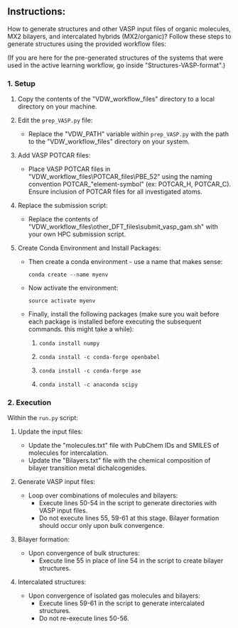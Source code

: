 ## Instructions:
How to generate structures and other VASP input files of organic molecules, MX2 bilayers, and intercalated hybrids (MX2/organic)? Follow these steps to generate structures using the provided workflow files:

(If you are here for the pre-generated structures of the systems that were used in the active learning workflow, go inside "Structures-VASP-format".)

### 1. Setup
1. Copy the contents of the "VDW_workflow_files" directory to a local directory on your machine.

2. Edit the `prep_VASP.py` file:
   - Replace the "VDW_PATH" variable within `prep_VASP.py` with the path to the "VDW_workflow_files" directory on your system.

3. Add VASP POTCAR files:
   - Place VASP POTCAR files in "VDW_workflow_files\POTCAR_files\PBE_52" using the naming convention POTCAR_"element-symbol" (ex: POTCAR_H, POTCAR_C). Ensure inclusion of POTCAR files for all investigated atoms.

4. Replace the submission script:
   - Replace the contents of "VDW_workflow_files\other_DFT_files\submit_vasp_gam.sh" with your own HPC submission script.

5. Create Conda Environment and Install Packages:
   - Then create a conda environment - use a name that makes sense:
     ```
     conda create --name myenv
     ```
   - Now activate the environment:
     ```
     source activate myenv
     ```
   - Finally, install the following packages (make sure you wait before each package is installed before executing the subsequent commands. this might take a while):
     1) ```
        conda install numpy
        ```
     2) ```
        conda install -c conda-forge openbabel
        ```
     3) ```
        conda install -c conda-forge ase
        ```
     4) ```
        conda install -c anaconda scipy
        ```

### 2. Execution
Within the `run.py` script:

1. Update the input files:
   - Update the "molecules.txt" file with PubChem IDs and SMILES of molecules for intercalation.
   - Update the "Bilayers.txt" file with the chemical composition of bilayer transition metal dichalcogenides.

2. Generate VASP input files:
   - Loop over combinations of molecules and bilayers:
     - Execute lines 50-54 in the script to generate directories with VASP input files.
     - Do not execute lines 55, 59-61 at this stage. Bilayer formation should occur only upon bulk convergence.

3. Bilayer formation:
   - Upon convergence of bulk structures:
     - Execute line 55 in place of line 54 in the script to create bilayer structures.

4. Intercalated structures:
   - Upon convergence of isolated gas molecules and bilayers:
     - Execute lines 59-61 in the script to generate intercalated structures.
     - Do not re-execute lines 50-56.




